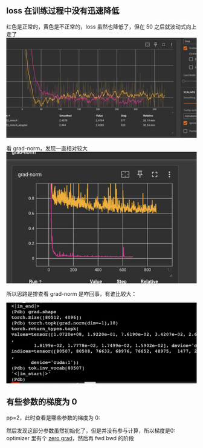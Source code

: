 ## loss 在训练过程中没有迅速降低
红色是正常的，黄色是不正常的，loss 虽然也降低了，但在 50 之后就波动式向上走了
![](imgs/non-decreasing-loss.png)


看 grad-norm，发现一直相对较大
![](imgs/non-decreasing-grad-norm.png)

所以思路是排查看 grad-norm 是咋回事，有谁比较大：

![](imgs/high-grad-norm.png)

## 有些参数的梯度为 0
pp=2，此时查看是哪些参数的梯度为 0:

然后发现这部分参数虽然初始化了，但是并没有参与计算，所以梯度是0: optimizer 里有个 [zero grad](https://github.com/NVIDIA/Megatron-LM/blob/5f9c870f9f24b482509699d206a9dbb00958f6fc/megatron/training.py#L531)，然后再 fwd bwd 的阶段
